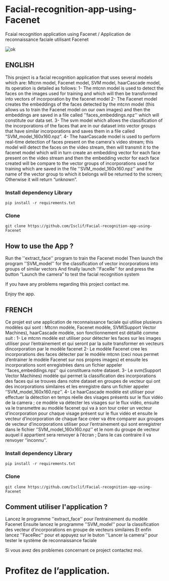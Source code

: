# Facial-recognition-app-using-Facenet
Fcaial recognition application using Facenet / Application de reconnaissance faciale utilisant Facenet

![ok](https://github.com/Isclif/Facial-recognition-app-using-Facenet/assets/103781091/fdb28b5f-de7b-43d8-99b4-e4ae675a5948)


## ENGLISH

This project is a facial recognition application that uses several models which are: Mtcnn model, Facenet model, SVM model, haarCascade model, its operation is detailed as follows:
1- The mtcnn model is used to detect the faces on the images used for training and which will then be transformed into vectors of incorporation by the facenet model
2- The Facenet model creates the embeddings of the faces detected by the mtcnn model (this allows us to train the Facenet model on our own images) and then the embeddings are saved in a file called ''faces_embeddings.npz'' which will constitute our data set.
3- The svm model which allows the classification of the incorporations of the faces that are in our dataset into vector groups that have similar incorporations and saves them in a file called “SVM_model_160x160.npz”.
4- The haarCascade model is used to perform real-time detection of faces present on the camera's video stream; this model will detect the faces on the video stream, then will transmit it to the facenet model which will in turn create an embedding vector for each face present on the video stream and then the embedding vector for each face created will be compare to the vector groups of incorporations used for training which are saved in the file ''SVM_model_160x160.npz'' and the name of the vector group to which it belongs will be returned to the screen; Otherwise it will return “unknown”.

### Install dependency Library
```
pip install -r requirements.txt
```
### Clone
```
git clone https://github.com/Isclif/Facial-recognition-app-using-Facenet
```
## How to use the App ?

Run the ''extract_face'' program to train the Facenet model
Then launch the program ''SVM_model'' for the classification of vector incorporations into groups of similar vectors
And finally launch ''FaceRe'' for and press the button “Launch the camera” to test the facial recognition system

If you have any problems regarding this project contact me.

 Enjoy the app.


## FRENCH

Ce projet est une application de reconnaissance faciale qui utilise plusieurs modèles qui sont : Mtcnn modèle, Facenet modèle, SVM(Support Vector Machines), haarCascade modèle, son fonctionnement est détaillé comme suit : 
1-	Le mtcnn modèle est utiliser pour détecter les faces sur les images utiliser pour l’entrainement et qui seront par la suite transformer en vecteurs dincorporation par le modèle facenet
2-	Le modèle Facenet cree les incorporations des faces détecter par le modèle mtcnn (ceci nous permet d’entrainer le modèle Facenet sur nos propres images) et ensuite les incorporations sont enregistrées dans un fichier appeler ‘’faces_embeddings.npz’’ qui constituera notre dataset.
3-	Le svm(Support Vector Machines) modèle qui permet la classification des incorporations des faces qui se trouves dans notre dataset en groupes de vecteur qui ont des incorporations similaires et les enregistre dans un fichier appeler ‘’SVM_model_160x160.npz’’.
4-	Le haarCascade modèle est utiliser pour effectuer la détection en temps réelle des visages présents sur le flux vidéo de la camera ; ce modèle va détecter les visages sur le flux vidéo, ensuite va le transmettre au modèle facenet qui va à son tour créer un vecteur d’incorporation pour chaque visage présent sur le flux vidéo et ensuite le vecteur d’incorporation de chaque face créer va être comparer aux groupes de vecteur d’incorporations utiliser pour l’entrainement qui sont enregistrer dans le fichier ‘’SVM_model_160x160.npz’’ et le nom du groupe de vecteur auquel il appartient sera renvoyer à l’écran ; Dans le cas contraire il va renvoyer ‘’inconnu’’. 

### Install dependency Library  
```
pip install -r requirements.txt
```
### Clone
```
git clone https://github.com/Isclif/Facial-recognition-app-using-Facenet
``` 
## Comment utiliser l'application ?

Lancez le programme ''extract_face'' pour l’entrainement du modèle Facenet
Ensuite lancez le programme ''SVM_model'' pour la classification des vecteur d’incorporations en groupe de vecteurs similaires
Et enfin lancez ''FaceRec'' pour et appuyez sur le buton ''Lancer la camera'' pour tester le système de reconnaissance faciale


Si vous avez des problemes concernant ce project contactez moi.

# Profitez de l’application.


